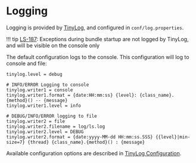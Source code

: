 # Logging

Logging is provided by [TinyLog](http://www.tinylog.org/), and configured in `conf/log.properties`.

!!! tip
    [LS-187](http://opencast.jira.com/browse/LS-187): Exceptions during bundle startup are not logged by TinyLog, and will be visible on the console only

The default configuration logs to the console. This configuration will log to console and file:

```
tinylog.level = debug

# INFO/ERROR Logging to console
tinylog.writer1 = console
tinylog.writer1.format = {date:HH:mm:ss} {level}: {class_name}.{method}() -- {message}
tinylog.writer1.level = info

# DEBUG/INFO/ERROR logging to file
tinylog.writer2 = file
tinylog.writer2.filename = log/ls.log
tinylog.writer2.level = DEBUG
tinylog.writer2.format = {date:yyyy-MM-dd HH:mm:ss.SSS} {{level}|min-size=7} {thread} {class_name}.{method}() : {message}
```

Available configuration options are described in [TinyLog Configuration](http://www.tinylog.org/configuration).
